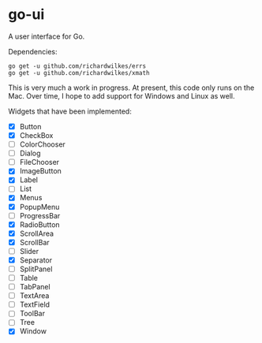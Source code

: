 # go-ui
A user interface for Go.

Dependencies:
```
go get -u github.com/richardwilkes/errs
go get -u github.com/richardwilkes/xmath
```

This is very much a work in progress. At present, this code only runs on the Mac. Over time, I
hope to add support for Windows and Linux as well.

Widgets that have been implemented:

- [x] Button
- [x] CheckBox
- [ ] ColorChooser
- [ ] Dialog
- [ ] FileChooser
- [x] ImageButton
- [x] Label
- [ ] List
- [x] Menus
- [x] PopupMenu
- [ ] ProgressBar
- [x] RadioButton
- [x] ScrollArea
- [x] ScrollBar
- [ ] Slider
- [x] Separator
- [ ] SplitPanel
- [ ] Table
- [ ] TabPanel
- [ ] TextArea
- [ ] TextField
- [ ] ToolBar
- [ ] Tree
- [x] Window
